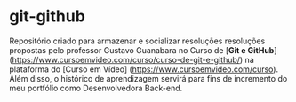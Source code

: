 # git-github
 Repositório criado para armazenar e socializar resoluções resoluções propostas pelo professor Gustavo Guanabara no Curso de [**Git e GitHub**] (https://www.cursoemvideo.com/curso/curso-de-git-e-github/) na plataforma do [Curso em Vídeo] (https://www.cursoemvideo.com/curso). Além disso, o histórico de aprendizagem servirá para fins de incremento do meu portfólio como Desenvolvedora Back-end.
